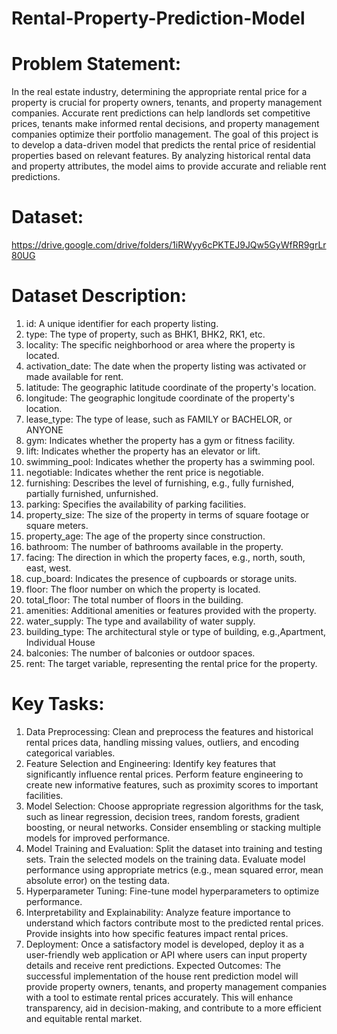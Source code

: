 # Rental-Property-Prediction-Model

# Problem Statement:
In the real estate industry, determining the appropriate rental price for a property is crucial for
property owners, tenants, and property management companies. Accurate rent predictions can
help landlords set competitive prices, tenants make informed rental decisions, and property
management companies optimize their portfolio management.
The goal of this project is to develop a data-driven model that predicts the rental price of
residential properties based on relevant features. By analyzing historical rental data and
property attributes, the model aims to provide accurate and reliable rent predictions.

# Dataset:
https://drive.google.com/drive/folders/1iRWyy6cPKTEJ9JQw5GyWfRR9grLr80UG

# Dataset Description:
1. id: A unique identifier for each property listing.
2. type: The type of property, such as BHK1, BHK2, RK1, etc.
3. locality: The specific neighborhood or area where the property is located.
4. activation_date: The date when the property listing was activated or made available for
rent.
5. latitude: The geographic latitude coordinate of the property's location.
6. longitude: The geographic longitude coordinate of the property's location.
7. lease_type: The type of lease, such as FAMILY or BACHELOR, or ANYONE
8. gym: Indicates whether the property has a gym or fitness facility.
9. lift: Indicates whether the property has an elevator or lift.
10. swimming_pool: Indicates whether the property has a swimming pool.
11. negotiable: Indicates whether the rent price is negotiable.
12. furnishing: Describes the level of furnishing, e.g., fully furnished, partially furnished,
unfurnished.
13. parking: Specifies the availability of parking facilities.
14. property_size: The size of the property in terms of square footage or square meters.
15. property_age: The age of the property since construction.
16. bathroom: The number of bathrooms available in the property.
17. facing: The direction in which the property faces, e.g., north, south, east, west.
18. cup_board: Indicates the presence of cupboards or storage units.
19. floor: The floor number on which the property is located.
20. total_floor: The total number of floors in the building.
21. amenities: Additional amenities or features provided with the property.
22. water_supply: The type and availability of water supply.
23. building_type: The architectural style or type of building, e.g.,Apartment, Individual
House
24. balconies: The number of balconies or outdoor spaces.
25. rent: The target variable, representing the rental price for the property.

# Key Tasks:
1. Data Preprocessing:
Clean and preprocess the features and historical rental prices data, handling missing
values, outliers, and encoding categorical variables.
2. Feature Selection and Engineering:
Identify key features that significantly influence rental prices. Perform feature
engineering to create new informative features, such as proximity scores to important
facilities.
3. Model Selection:
Choose appropriate regression algorithms for the task, such as linear regression,
decision trees, random forests, gradient boosting, or neural networks. Consider
ensembling or stacking multiple models for improved performance.
4. Model Training and Evaluation:
Split the dataset into training and testing sets. Train the selected models on the training
data. Evaluate model performance using appropriate metrics (e.g., mean squared error,
mean absolute error) on the testing data.
5. Hyperparameter Tuning:
Fine-tune model hyperparameters to optimize performance.
6. Interpretability and Explainability:
Analyze feature importance to understand which factors contribute most to the predicted
rental prices. Provide insights into how specific features impact rental prices.
7. Deployment:
Once a satisfactory model is developed, deploy it as a user-friendly web application or
API where users can input property details and receive rent predictions.
Expected Outcomes:
The successful implementation of the house rent prediction model will provide property owners,
tenants, and property management companies with a tool to estimate rental prices accurately.
This will enhance transparency, aid in decision-making, and contribute to a more efficient and
equitable rental market.
